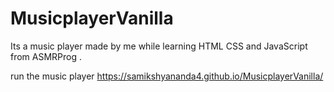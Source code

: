 # MusicplayerVanilla
Its a music player made by me while learning HTML CSS and JavaScript from ASMRProg .

run the music player https://samikshyananda4.github.io/MusicplayerVanilla/
